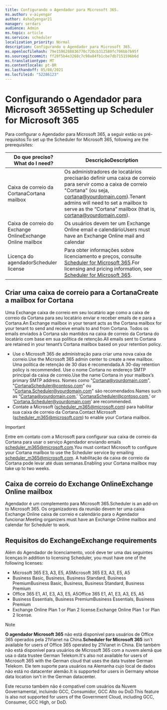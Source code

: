 ```yaml
---
title: Configurando o Agendador para Microsoft 365.
ms.author: v-aiyengar
author: AshaIyengar21
manager: serdars
audience: Admin
ms.topic: article
ms.service: scheduler
localization_priority: Normal
description: Configurando o Agendador para Microsoft 365.
ms.openlocfilehash: 79e1596288836770c720cb312580fc706bb7b95f
ms.sourcegitcommit: ff20f5b4e3268c7c98a84fb1cbe7db7151596b6d
ms.translationtype: MT
ms.contentlocale: pt-BR
ms.lasthandoff: 05/08/2021
ms.locfileid: "52286123"
---
```

# <a name="setting-up-scheduler-for-microsoft-365"></a><span data-ttu-id="b1a9d-103">Configurando o Agendador para Microsoft 365</span><span class="sxs-lookup"><span data-stu-id="b1a9d-103">Setting up Scheduler for Microsoft 365</span></span>

<span data-ttu-id="b1a9d-104">Para configurar o Agendador para Microsoft 365, a seguir estão os pré-requisitos:</span><span class="sxs-lookup"><span data-stu-id="b1a9d-104">To set up the Scheduler for Microsoft 365, following are the prerequisites:</span></span>

|<span data-ttu-id="b1a9d-105">**Do que preciso?**</span><span class="sxs-lookup"><span data-stu-id="b1a9d-105">**What do I need?**</span></span> |<span data-ttu-id="b1a9d-106">**Descrição**</span><span class="sxs-lookup"><span data-stu-id="b1a9d-106">**Description**</span></span> |
|-------------------|-------------|
|<span data-ttu-id="b1a9d-107">Caixa de correio da Cortana</span><span class="sxs-lookup"><span data-stu-id="b1a9d-107">Cortana mailbox</span></span> |<span data-ttu-id="b1a9d-108">Os administradores de locatários precisarão definir uma caixa de correio para servir como a caixa de correio "Cortana" (ou seja, cortana@yourdomain.com).</span><span class="sxs-lookup"><span data-stu-id="b1a9d-108">Tenant admins will need to set a mailbox to serve as the “Cortana” mailbox (that is, cortana@yourdomain.com).</span></span>         |
|<span data-ttu-id="b1a9d-109">Caixa de correio do Exchange Online</span><span class="sxs-lookup"><span data-stu-id="b1a9d-109">Exchange Online mailbox</span></span> |<span data-ttu-id="b1a9d-110">Os usuários devem ter um Exchange Online email e calendário</span><span class="sxs-lookup"><span data-stu-id="b1a9d-110">Users must have an Exchange Online mail and calendar</span></span>         |
|<span data-ttu-id="b1a9d-111">Licença do agendador</span><span class="sxs-lookup"><span data-stu-id="b1a9d-111">Scheduler license</span></span> |<span data-ttu-id="b1a9d-112">Para obter informações sobre licenciamento e preços, consulte [Scheduler for Microsoft 365](https://www.microsoft.com/microsoft-365/meeting-scheduler-pricing).</span><span class="sxs-lookup"><span data-stu-id="b1a9d-112">For licensing and pricing information, see [Scheduler for Microsoft 365](https://www.microsoft.com/microsoft-365/meeting-scheduler-pricing).</span></span>        |

## <a name="create-a-mailbox-for-cortana"></a><span data-ttu-id="b1a9d-113">Criar uma caixa de correio para a Cortana</span><span class="sxs-lookup"><span data-stu-id="b1a9d-113">Create a mailbox for Cortana</span></span>
<span data-ttu-id="b1a9d-114">Uma Exchange caixa de correio em seu locatário age como a caixa de correio da Cortana para seu locatário enviar e receber emails de e para a Cortana.</span><span class="sxs-lookup"><span data-stu-id="b1a9d-114">An Exchange mailbox in your tenant acts as the Cortana mailbox for your tenant to send and receive emails to and from Cortana.</span></span> <span data-ttu-id="b1a9d-115">Todos os emails enviados à Cortana são mantidos na caixa de correio da Cortana do locatário com base em sua política de retenção.</span><span class="sxs-lookup"><span data-stu-id="b1a9d-115">All emails sent to Cortana are retained in your tenant’s Cortana mailbox based on your retention policy.</span></span>

- <span data-ttu-id="b1a9d-116">Use o Microsoft 365 de administração para criar uma nova caixa de correio.</span><span class="sxs-lookup"><span data-stu-id="b1a9d-116">Use the Microsoft 365 admin center to create a new mailbox.</span></span> <span data-ttu-id="b1a9d-117">Uma política de retenção de 30 dias é recomendada.</span><span class="sxs-lookup"><span data-stu-id="b1a9d-117">A 30-day retention policy is recommended.</span></span> <span data-ttu-id="b1a9d-118">Use o nome Cortana no endereço SMTP principal da caixa de correio.</span><span class="sxs-lookup"><span data-stu-id="b1a9d-118">Use the name Cortana in your mailbox’s primary SMTP address.</span></span> <span data-ttu-id="b1a9d-119">Nomes como "Cortana@yourdomain.com", "CortanaScheduler@contoso.com" ou "Cortana.Scheduler@yourdomain.com" são recomendados.</span><span class="sxs-lookup"><span data-stu-id="b1a9d-119">Names such as “Cortana@yourdomain.com,’ ‘CortanaScheduler@contoso.com,’ or ‘Cortana.Scheduler@yourdomain.com’ are recommended.</span></span>
- <span data-ttu-id="b1a9d-120">Contate a Microsoft (scheduler_m365@microsoft.com) para habilitar sua caixa de correio da Cortana.</span><span class="sxs-lookup"><span data-stu-id="b1a9d-120">Contact Microsoft (scheduler_m365@microsoft.com) to enable your Cortana mailbox.</span></span> 

> [!IMPORTANT]
> <span data-ttu-id="b1a9d-121">Entre em contato com a Microsoft para configurar sua caixa de correio da Cortana para usar o serviço Agendador enviando emails scheduler_m365@microsoft.com.</span><span class="sxs-lookup"><span data-stu-id="b1a9d-121">You must contact Microsoft to configure your Cortana mailbox to use the Scheduler service by emailing scheduler_m365@microsoft.com.</span></span> <span data-ttu-id="b1a9d-122">A habilitação da caixa de correio da Cortana pode levar até duas semanas.</span><span class="sxs-lookup"><span data-stu-id="b1a9d-122">Enabling your Cortana mailbox may take up to two weeks.</span></span>

## <a name="exchange-online-mailbox"></a><span data-ttu-id="b1a9d-123">Caixa de correio do Exchange Online</span><span class="sxs-lookup"><span data-stu-id="b1a9d-123">Exchange Online mailbox</span></span>
<span data-ttu-id="b1a9d-124">Agendador é um complemento para Microsoft 365.</span><span class="sxs-lookup"><span data-stu-id="b1a9d-124">Scheduler is an add-on to Microsoft 365.</span></span> <span data-ttu-id="b1a9d-125">Os organizadores da reunião devem ter uma caixa Exchange Online caixa de correio e calendário para o Agendador funcionar.</span><span class="sxs-lookup"><span data-stu-id="b1a9d-125">Meeting organizers must have an Exchange Online mailbox and calendar for Scheduler to work.</span></span>

## <a name="exchange-requirements"></a><span data-ttu-id="b1a9d-126">Requisitos do Exchange</span><span class="sxs-lookup"><span data-stu-id="b1a9d-126">Exchange requirements</span></span>

<span data-ttu-id="b1a9d-127">Além do Agendador de licenciamento, você deve ter uma das seguintes licenças:</span><span class="sxs-lookup"><span data-stu-id="b1a9d-127">In addition to licensing Scheduler, you must have one of the following licenses:</span></span>

- <span data-ttu-id="b1a9d-128">Microsoft 365 E3, A3, E5, A5</span><span class="sxs-lookup"><span data-stu-id="b1a9d-128">Microsoft 365 E3, A3, E5, A5</span></span>
- <span data-ttu-id="b1a9d-129">Business Basic, Business, Business Standard, Business Premium</span><span class="sxs-lookup"><span data-stu-id="b1a9d-129">Business Basic, Business, Business Standard, Business Premium</span></span>
- <span data-ttu-id="b1a9d-130">Office 365 E1, A1, E3, A3, E5, A5</span><span class="sxs-lookup"><span data-stu-id="b1a9d-130">Office 365 E1, A1, E3, A3, E5, A5</span></span>
- <span data-ttu-id="b1a9d-131">Business Essentials, Business Premium</span><span class="sxs-lookup"><span data-stu-id="b1a9d-131">Business Essentials, Business Premium</span></span>
- <span data-ttu-id="b1a9d-132">Exchange Online Plan 1 or Plan 2 license.</span><span class="sxs-lookup"><span data-stu-id="b1a9d-132">Exchange Online Plan 1 or Plan 2 license.</span></span> 

> [!Note]
> <span data-ttu-id="b1a9d-133">**O agendador Microsoft 365** não está disponível para usuários de Office 365 operados pela 21Vianet na China.</span><span class="sxs-lookup"><span data-stu-id="b1a9d-133">**Scheduler for Microsoft 365** isn't available for users of Office 365 operated by 21Vianet in China.</span></span> <span data-ttu-id="b1a9d-134">Ele também não está disponível para usuários de Microsoft 365 com a nuvem alemã que usa o data trustee German Telekom.</span><span class="sxs-lookup"><span data-stu-id="b1a9d-134">It's also not available for users of Microsoft 365 with the German cloud that uses the data trustee German Telekom.</span></span> <span data-ttu-id="b1a9d-135">Ele tem suporte para usuários na Alemanha cujo local de dados não está no datacenter alemão.</span><span class="sxs-lookup"><span data-stu-id="b1a9d-135">It is supported for users in Germany whose data location isn't in the German datacenter.</span></span>
>
><span data-ttu-id="b1a9d-136">Este recurso também não é compatível com usuários da Nuvem Governamental, incluindo GCC, Consumidor, GCC Alto ou DoD.</span><span class="sxs-lookup"><span data-stu-id="b1a9d-136">This feature is also not supported for users of the Government Cloud, including GCC, Consumer, GCC High, or DoD.</span></span>
